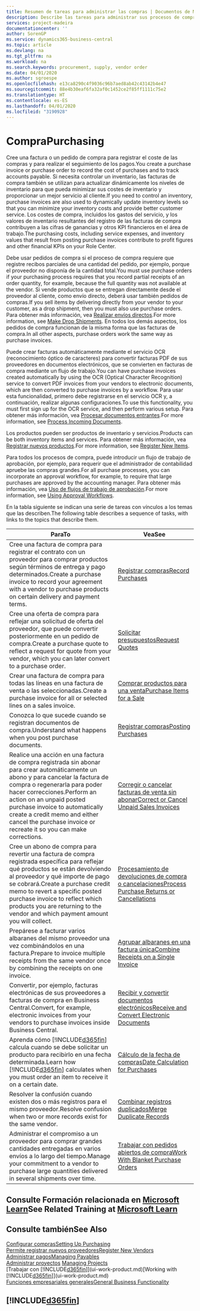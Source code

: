 ```yaml
---
title: Resumen de tareas para administrar las compras | Documentos de Microsoft
description: Describe las tareas para administrar sus procesos de compra o aprovisionamiento, incluido el modo en que funcionan las facturas de compra y los pedidos de compra.
services: project-madeira
documentationcenter: ''
author: SorenGP
ms.service: dynamics365-business-central
ms.topic: article
ms.devlang: na
ms.tgt_pltfrm: na
ms.workload: na
ms.search.keywords: procurement, supply, vendor order
ms.date: 04/01/2020
ms.author: sgroespe
ms.openlocfilehash: e13ca8290c4f9036c96b7aed8ab42c43142b4e47
ms.sourcegitcommit: 88e4b30eaf6fa32af0c1452ce2f85ff1111c75e2
ms.translationtype: HT
ms.contentlocale: es-ES
ms.lasthandoff: 04/01/2020
ms.locfileid: "3190928"
---
```

# <a name="purchasing"></a><span data-ttu-id="60c32-103">Compra</span><span class="sxs-lookup"><span data-stu-id="60c32-103">Purchasing</span></span>
<span data-ttu-id="60c32-104">Cree una factura o un pedido de compra para registrar el coste de las compras y para realizar el seguimiento de los pagos.</span><span class="sxs-lookup"><span data-stu-id="60c32-104">You create a purchase invoice or purchase order to record the cost of purchases and to track accounts payable.</span></span> <span data-ttu-id="60c32-105">Si necesita controlar un inventario, las facturas de compra también se utilizan para actualizar dinámicamente los niveles de inventario para que pueda minimizar sus costes de inventario y proporcionar un mejor servicio al cliente.</span><span class="sxs-lookup"><span data-stu-id="60c32-105">If you need to control an inventory, purchase invoices are also used to dynamically update inventory levels so that you can minimize your inventory costs and provide better customer service.</span></span> <span data-ttu-id="60c32-106">Los costes de compra, incluidos los gastos del servicio, y los valores de inventario resultantes del registro de las facturas de compra contribuyen a las cifras de ganancias y otros KPI financieros en el área de trabajo.</span><span class="sxs-lookup"><span data-stu-id="60c32-106">The purchasing costs, including service expenses, and inventory values that result from posting purchase invoices contribute to profit figures and other financial KPIs on your Role Center.</span></span>

<span data-ttu-id="60c32-107">Debe usar pedidos de compra si el proceso de compra requiere que registre recibos parciales de una cantidad del pedido, por ejemplo, porque el proveedor no disponía de la cantidad total.</span><span class="sxs-lookup"><span data-stu-id="60c32-107">You must use purchase orders if your purchasing process requires that you record partial receipts of an order quantity, for example, because the full quantity was not available at the vendor.</span></span> <span data-ttu-id="60c32-108">Si vende productos que se entregan directamente desde el proveedor al cliente, como envío directo, deberá usar también pedidos de compras.</span><span class="sxs-lookup"><span data-stu-id="60c32-108">If you sell items by delivering directly from your vendor to your customer, as a drop shipment, then you must also use purchase orders.</span></span> <span data-ttu-id="60c32-109">Para obtener más información, vea [Realizar envíos directos](sales-how-drop-shipment.md).</span><span class="sxs-lookup"><span data-stu-id="60c32-109">For more information, see [Make Drop Shipments](sales-how-drop-shipment.md).</span></span> <span data-ttu-id="60c32-110">En todos los demás aspectos, los pedidos de compra funcionan de la misma forma que las facturas de compra.</span><span class="sxs-lookup"><span data-stu-id="60c32-110">In all other aspects, purchase orders work the same way as purchase invoices.</span></span>

<span data-ttu-id="60c32-111">Puede crear facturas automáticamente mediante el servicio OCR (reconocimiento óptico de caracteres) para convertir facturas PDF de sus proveedores en documentos electrónicos, que se convierten en facturas de compra mediante un flujo de trabajo.</span><span class="sxs-lookup"><span data-stu-id="60c32-111">You can have purchase invoices created automatically by using the OCR (Optical Character Recognition) service to convert PDF invoices from your vendors to electronic documents, which are then converted to purchase invoices by a workflow.</span></span> <span data-ttu-id="60c32-112">Para usar esta funcionalidad, primero debe registrarse en el servicio OCR y, a continuación, realizar algunas configuraciones.</span><span class="sxs-lookup"><span data-stu-id="60c32-112">To use this functionality, you must first sign up for the OCR service, and then perform various setup.</span></span> <span data-ttu-id="60c32-113">Para obtener más información, vea [Procesar documentos entrantes](across-process-income-documents.md).</span><span class="sxs-lookup"><span data-stu-id="60c32-113">For more information, see [Process Incoming Documents](across-process-income-documents.md).</span></span>      

<span data-ttu-id="60c32-114">Los productos pueden ser productos de inventario y servicios.</span><span class="sxs-lookup"><span data-stu-id="60c32-114">Products can be both inventory items and services.</span></span> <span data-ttu-id="60c32-115">Para obtener más información, vea [Registrar nuevos productos](inventory-how-register-new-items.md).</span><span class="sxs-lookup"><span data-stu-id="60c32-115">For more information, see [Register New Items](inventory-how-register-new-items.md).</span></span>

<span data-ttu-id="60c32-116">Para todos los procesos de compra, puede introducir un flujo de trabajo de aprobación, por ejemplo, para requerir que el administrador de contabilidad apruebe las compras grandes.</span><span class="sxs-lookup"><span data-stu-id="60c32-116">For all purchase processes, you can incorporate an approval workflow, for example, to require that large purchases are approved by the accounting manager.</span></span> <span data-ttu-id="60c32-117">Para obtener más información, vea [Uso de flujos de trabajo de aprobación](across-how-use-approval-workflows.md).</span><span class="sxs-lookup"><span data-stu-id="60c32-117">For more information, see [Using Approval Workflows](across-how-use-approval-workflows.md).</span></span>

<span data-ttu-id="60c32-118">En la tabla siguiente se indican una serie de tareas con vínculos a los temas que las describen.</span><span class="sxs-lookup"><span data-stu-id="60c32-118">The following table describes a sequence of tasks, with links to the topics that describe them.</span></span>

| <span data-ttu-id="60c32-119">Para</span><span class="sxs-lookup"><span data-stu-id="60c32-119">To</span></span> | <span data-ttu-id="60c32-120">Vea</span><span class="sxs-lookup"><span data-stu-id="60c32-120">See</span></span> |
| --- | --- |
| <span data-ttu-id="60c32-121">Cree una factura de compra para registrar el contrato con un proveedor para comprar productos según términos de entrega y pago determinados.</span><span class="sxs-lookup"><span data-stu-id="60c32-121">Create a purchase invoice to record your agreement with a vendor to purchase products on certain delivery and payment terms.</span></span> |[<span data-ttu-id="60c32-122">Registrar compras</span><span class="sxs-lookup"><span data-stu-id="60c32-122">Record Purchases</span></span>](purchasing-how-record-purchases.md) |
|<span data-ttu-id="60c32-123">Cree una oferta de compra para reflejar una solicitud de oferta del proveedor, que puede convertir posteriormente en un pedido de compra.</span><span class="sxs-lookup"><span data-stu-id="60c32-123">Create a purchase quote to reflect a request for quote from your vendor, which you can later convert to a purchase order.</span></span>|[<span data-ttu-id="60c32-124">Solicitar presupuestos</span><span class="sxs-lookup"><span data-stu-id="60c32-124">Request Quotes</span></span>](purchasing-how-request-quotes.md)|
| <span data-ttu-id="60c32-125">Crear una factura de compra para todas las líneas en una factura de venta o las seleccionadas.</span><span class="sxs-lookup"><span data-stu-id="60c32-125">Create a purchase invoice for all or selected lines on a sales invoice.</span></span> |[<span data-ttu-id="60c32-126">Comprar productos para una venta</span><span class="sxs-lookup"><span data-stu-id="60c32-126">Purchase Items for a Sale</span></span>](purchasing-how-purchase-products-sale.md) |
|<span data-ttu-id="60c32-127">Conozca lo que sucede cuando se registran documentos de compra.</span><span class="sxs-lookup"><span data-stu-id="60c32-127">Understand what happens when you post purchase documents.</span></span>|[<span data-ttu-id="60c32-128">Registrar compras</span><span class="sxs-lookup"><span data-stu-id="60c32-128">Posting Purchases</span></span>](ui-post-purchases.md)|
| <span data-ttu-id="60c32-129">Realice una acción en una factura de compra registrada sin abonar para crear automáticamente un abono y para cancelar la factura de compra o regenerarla para poder hacer correcciones.</span><span class="sxs-lookup"><span data-stu-id="60c32-129">Perform an action on an unpaid posted purchase invoice to automatically create a credit memo and either cancel the purchase invoice or recreate it so you can make corrections.</span></span> |[<span data-ttu-id="60c32-130">Corregir o cancelar facturas de venta sin abonar</span><span class="sxs-lookup"><span data-stu-id="60c32-130">Correct or Cancel Unpaid Sales Invoices</span></span>](purchasing-how-correct-cancel-unpaid-purchase-invoices.md) |
| <span data-ttu-id="60c32-131">Cree un abono de compra para revertir una factura de compra registrada específica para reflejar qué productos se están devolviendo al proveedor y qué importe de pago se cobrará.</span><span class="sxs-lookup"><span data-stu-id="60c32-131">Create a purchase credit memo to revert a specific posted purchase invoice to reflect which products you are returning to the vendor and which payment amount you will collect.</span></span> |[<span data-ttu-id="60c32-132">Procesamiento de devoluciones de compra o cancelaciones</span><span class="sxs-lookup"><span data-stu-id="60c32-132">Process Purchase Returns or Cancellations</span></span>](purchasing-how-register-new-vendors.md) |
|<span data-ttu-id="60c32-133">Prepárese a facturar varios albaranes del mismo proveedor una vez combinándolos en una factura.</span><span class="sxs-lookup"><span data-stu-id="60c32-133">Prepare to invoice multiple receipts from the same vendor once by combining the receipts on one invoice.</span></span>|[<span data-ttu-id="60c32-134">Agrupar albaranes en una factura única</span><span class="sxs-lookup"><span data-stu-id="60c32-134">Combine Receipts on a Single Invoice</span></span>](purchasing-how-to-combine-receipts.md)|
|<span data-ttu-id="60c32-135">Convertir, por ejemplo, facturas electrónicas de sus proveedores a facturas de compra en Business Central.</span><span class="sxs-lookup"><span data-stu-id="60c32-135">Convert, for example, electronic invoices from your vendors to purchase invoices inside Business Central.</span></span>|[<span data-ttu-id="60c32-136">Recibir y convertir documentos electrónicos</span><span class="sxs-lookup"><span data-stu-id="60c32-136">Receive and Convert Electronic Documents</span></span>](purchasing-how-to-receive-and-convert-electronic-documents.md)|
| <span data-ttu-id="60c32-137">Aprenda cómo [!INCLUDE[d365fin](includes/d365fin_md.md)] calcula cuando se debe solicitar un producto para recibirlo en una fecha determinada.</span><span class="sxs-lookup"><span data-stu-id="60c32-137">Learn how [!INCLUDE[d365fin](includes/d365fin_md.md)] calculates when you must order an item to receive it on a certain date.</span></span>|[<span data-ttu-id="60c32-138">Cálculo de la fecha de compras</span><span class="sxs-lookup"><span data-stu-id="60c32-138">Date Calculation for Purchases</span></span>](purchasing-date-calculation-for-purchases.md)|
|<span data-ttu-id="60c32-139">Resolver la confusión cuando existen dos o más registros para el mismo proveedor.</span><span class="sxs-lookup"><span data-stu-id="60c32-139">Resolve confusion when two or more records exist for the same vendor.</span></span>|[<span data-ttu-id="60c32-140">Combinar registros duplicados</span><span class="sxs-lookup"><span data-stu-id="60c32-140">Merge Duplicate Records</span></span>](sales-how-merge-duplicate-records.md)|
|<span data-ttu-id="60c32-141">Administrar el compromiso a un proveedor para comprar grandes cantidades entregadas en varios envíos a lo largo del tiempo.</span><span class="sxs-lookup"><span data-stu-id="60c32-141">Manage your commitment to a vendor to purchase large quantities delivered in several shipments over time.</span></span>|[<span data-ttu-id="60c32-142">Trabajar con pedidos abiertos de compra</span><span class="sxs-lookup"><span data-stu-id="60c32-142">Work With Blanket Purchase Orders</span></span>](sales-how-to-create-blanket-sales-orders.md)|

## <a name="see-related-training-at-microsoft-learn"></a><span data-ttu-id="60c32-143">Consulte Formación relacionada en [Microsoft Learn](/learn/paths/purchase-items-services-dynamics-365-business-central/)</span><span class="sxs-lookup"><span data-stu-id="60c32-143">See Related Training at [Microsoft Learn](/learn/paths/purchase-items-services-dynamics-365-business-central/)</span></span>

## <a name="see-also"></a><span data-ttu-id="60c32-144">Consulte también</span><span class="sxs-lookup"><span data-stu-id="60c32-144">See Also</span></span>
[<span data-ttu-id="60c32-145">Configurar compras</span><span class="sxs-lookup"><span data-stu-id="60c32-145">Setting Up Purchasing</span></span>](purchasing-setup-purchasing.md)  
[<span data-ttu-id="60c32-146">Permite registrar nuevos proveedores</span><span class="sxs-lookup"><span data-stu-id="60c32-146">Register New Vendors</span></span>](purchasing-how-register-new-vendors.md)  
[<span data-ttu-id="60c32-147">Administrar pagos</span><span class="sxs-lookup"><span data-stu-id="60c32-147">Managing Payables</span></span>](payables-manage-payables.md)  
<span data-ttu-id="60c32-148">[Administrar proyectos](projects-manage-projects.md)  </span><span class="sxs-lookup"><span data-stu-id="60c32-148">[Managing Projects](projects-manage-projects.md)  </span></span>  
<span data-ttu-id="60c32-149">[Trabajar con [!INCLUDE[d365fin](includes/d365fin_md.md)]](ui-work-product.md)</span><span class="sxs-lookup"><span data-stu-id="60c32-149">[Working with [!INCLUDE[d365fin](includes/d365fin_md.md)]](ui-work-product.md)</span></span>  
[<span data-ttu-id="60c32-150">Funciones empresariales generales</span><span class="sxs-lookup"><span data-stu-id="60c32-150">General Business Functionality</span></span>](ui-across-business-areas.md)

## [!INCLUDE[d365fin](includes/free_trial_md.md)]  
